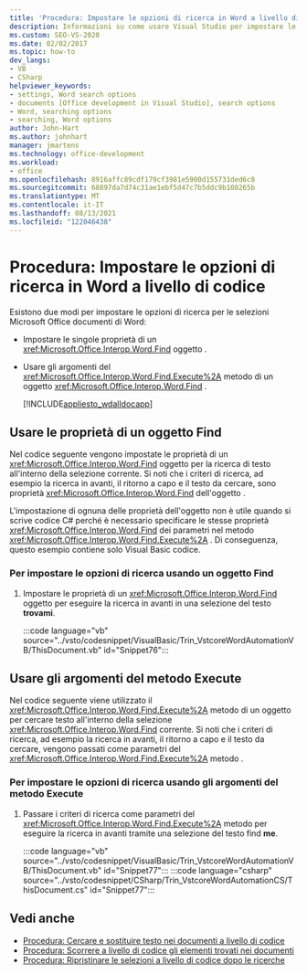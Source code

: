 ```yaml
---
title: 'Procedura: Impostare le opzioni di ricerca in Word a livello di codice'
description: Informazioni su come usare Visual Studio per impostare le opzioni di ricerca per le selezioni in Microsoft Word.
ms.custom: SEO-VS-2020
ms.date: 02/02/2017
ms.topic: how-to
dev_langs:
- VB
- CSharp
helpviewer_keywords:
- settings, Word search options
- documents [Office development in Visual Studio], search options
- Word, searching options
- searching, Word options
author: John-Hart
ms.author: johnhart
manager: jmartens
ms.technology: office-development
ms.workload:
- office
ms.openlocfilehash: 8916affc89cdf179cf3981e5900d155731ded6c8
ms.sourcegitcommit: 68897da7d74c31ae1ebf5d47c7b5ddc9b108265b
ms.translationtype: MT
ms.contentlocale: it-IT
ms.lasthandoff: 08/13/2021
ms.locfileid: "122046438"
---
```

# <a name="how-to-programmatically-set-search-options-in-word"></a>Procedura: Impostare le opzioni di ricerca in Word a livello di codice
  Esistono due modi per impostare le opzioni di ricerca per le selezioni Microsoft Office documenti di Word:

- Impostare le singole proprietà di un <xref:Microsoft.Office.Interop.Word.Find> oggetto .

- Usare gli argomenti del <xref:Microsoft.Office.Interop.Word.Find.Execute%2A> metodo di un oggetto <xref:Microsoft.Office.Interop.Word.Find> .

  [!INCLUDE[appliesto_wdalldocapp](../vsto/includes/appliesto-wdalldocapp-md.md)]

## <a name="use-properties-of-a-find-object"></a>Usare le proprietà di un oggetto Find
 Nel codice seguente vengono impostate le proprietà di un <xref:Microsoft.Office.Interop.Word.Find> oggetto per la ricerca di testo all'interno della selezione corrente. Si noti che i criteri di ricerca, ad esempio la ricerca in avanti, il ritorno a capo e il testo da cercare, sono proprietà <xref:Microsoft.Office.Interop.Word.Find> dell'oggetto .

 L'impostazione di ognuna delle proprietà dell'oggetto non è utile quando si scrive codice C# perché è necessario specificare le stesse proprietà <xref:Microsoft.Office.Interop.Word.Find> dei parametri nel metodo <xref:Microsoft.Office.Interop.Word.Find.Execute%2A> . Di conseguenza, questo esempio contiene solo Visual Basic codice.

### <a name="to-set-search-options-using-a-find-object"></a>Per impostare le opzioni di ricerca usando un oggetto Find

1. Impostare le proprietà di un <xref:Microsoft.Office.Interop.Word.Find> oggetto per eseguire la ricerca in avanti in una selezione del testo **trovami**.

     :::code language="vb" source="../vsto/codesnippet/VisualBasic/Trin_VstcoreWordAutomationVB/ThisDocument.vb" id="Snippet76":::

## <a name="use-execute-method-arguments"></a>Usare gli argomenti del metodo Execute
 Nel codice seguente viene utilizzato il <xref:Microsoft.Office.Interop.Word.Find.Execute%2A> metodo di un oggetto per cercare testo all'interno della selezione <xref:Microsoft.Office.Interop.Word.Find> corrente. Si noti che i criteri di ricerca, ad esempio la ricerca in avanti, il ritorno a capo e il testo da cercare, vengono passati come parametri del <xref:Microsoft.Office.Interop.Word.Find.Execute%2A> metodo .

### <a name="to-set-search-options-using-execute-method-arguments"></a>Per impostare le opzioni di ricerca usando gli argomenti del metodo Execute

1. Passare i criteri di ricerca come parametri del <xref:Microsoft.Office.Interop.Word.Find.Execute%2A> metodo per eseguire la ricerca in avanti tramite una selezione del testo find **me**.

     :::code language="vb" source="../vsto/codesnippet/VisualBasic/Trin_VstcoreWordAutomationVB/ThisDocument.vb" id="Snippet77":::
     :::code language="csharp" source="../vsto/codesnippet/CSharp/Trin_VstcoreWordAutomationCS/ThisDocument.cs" id="Snippet77":::

## <a name="see-also"></a>Vedi anche
- [Procedura: Cercare e sostituire testo nei documenti a livello di codice](../vsto/how-to-programmatically-search-for-and-replace-text-in-documents.md)
- [Procedura: Scorrere a livello di codice gli elementi trovati nei documenti](../vsto/how-to-programmatically-loop-through-found-items-in-documents.md)
- [Procedura: Ripristinare le selezioni a livello di codice dopo le ricerche](../vsto/how-to-programmatically-restore-selections-after-searches.md)

